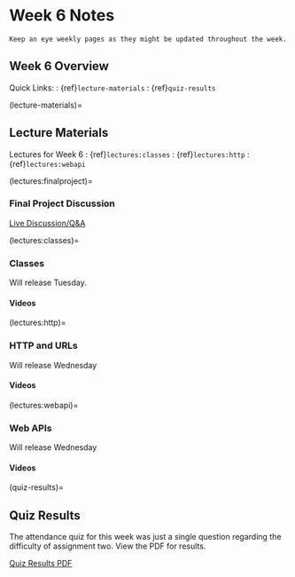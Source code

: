 Week 6 Notes
============================

```{note}
Keep an eye weekly pages as they might be updated throughout the week.
```

## Week 6 Overview


Quick Links:
: {ref}`lecture-materials`
: {ref}`quiz-results`

(lecture-materials)=
## Lecture Materials

Lectures for Week 6
: {ref}`lectures:classes`
: {ref}`lectures:http`
: {ref}`lectures:webapi`

(lectures:finalproject)=
### Final Project Discussion

[Live Discussion/Q&A](https://uci.yuja.com/V/Video?v=2173451&node=8053285&a=493975201&autoplay=1)

(lectures:classes)=
### Classes

Will release Tuesday.

#### Videos

(lectures:http)=
### HTTP and URLs

Will release Wednesday

#### Videos

(lectures:webapi)=
### Web APIs

Will release Wednesday

#### Videos


(quiz-results)=
## Quiz Results

The attendance quiz for this week was just a single question regarding the difficulty of assignment two. View the PDF for results.

<a href="../resources/QZ_Week_6_Quiz_Results.pdf">Quiz Results PDF</a>

